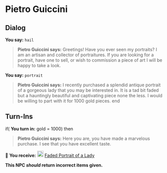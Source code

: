 # Pietro Guiccini
## Dialog

**You say:** `hail`



>**Pietro Guiccini says:** Greetings! Have you ever seen my portraits? I am an artisan and collector of portraitures. If you are looking for a portrait, have one to sell, or wish to commission a piece of art I will be happy to take a look.

**You say:** `portrait`



>**Pietro Guiccini says:** I recently purchased a splendid antique portrait of a gorgeous lady that you may be interested in. It is a tad bit faded but a hauntingly beautiful and captivating piece none the less. I would be willing to part with it for 1000 gold pieces.
end

## Turn-Ins





if( **You turn in:** gold = 1000) then 


>**Pietro Guiccini says:** Here you are, you have made a marvelous purchase. I see that you have excellent taste.


 &#127873; **You receive:**  <img style="background:url(/static/icons/blank_slot.gif);width:20px;height:20px;" src="/static/icons/item_653.png" alt="" /> <a
                                href="/item/10676" data-url="10676" class="tooltip-link link">Faded Portrait of a Lady</a> 

 

**This NPC *should* return incorrect items given.**

